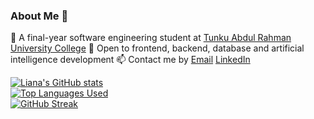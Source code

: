 ### About Me 🤗

<!--
**lianaling/lianaling** is a ✨ _special_ ✨ repository because its `README.md` (this file) appears on your GitHub profile.

Here are some ideas to get you started:

- 🔭 I’m currently working on ...
- 🌱 I’m currently learning ...
- 👯 I’m looking to collaborate on ...
- 🤔 I’m looking for help with ...
- 💬 Ask me about ...
- 📫 How to reach me: ...
- 😄 Pronouns: ...
- ⚡ Fun fact: ...
 -->
 
 🙋‍ A final-year software engineering student at [Tunku Abdul Rahman University College](https://www.tarc.edu.my)
 🌱 Open to frontend, backend, database and artificial intelligence development
 📫 Contact me by [Email](mailto:lianalingliya@gmail.com) [LinkedIn](https://www.linkedin.com/in/liana-ling-612a9b167/)

[![Liana's GitHub stats](https://github-readme-stats.vercel.app/api?username=lianaling&count_private=true&show_icons=true&theme=dark)](https://github.com/anuraghazra/github-readme-stats)
<br />
[![Top Languages Used](https://github-readme-stats.vercel.app/api/top-langs/?username=lianaling&layout=compact&theme=dark)](https://github.com/anuraghazra/github-readme-stats)
<br />
[![GitHub Streak](https://github-readme-streak-stats.herokuapp.com/?user=lianaling&theme=dark)](https://git.io/streak-stats)
